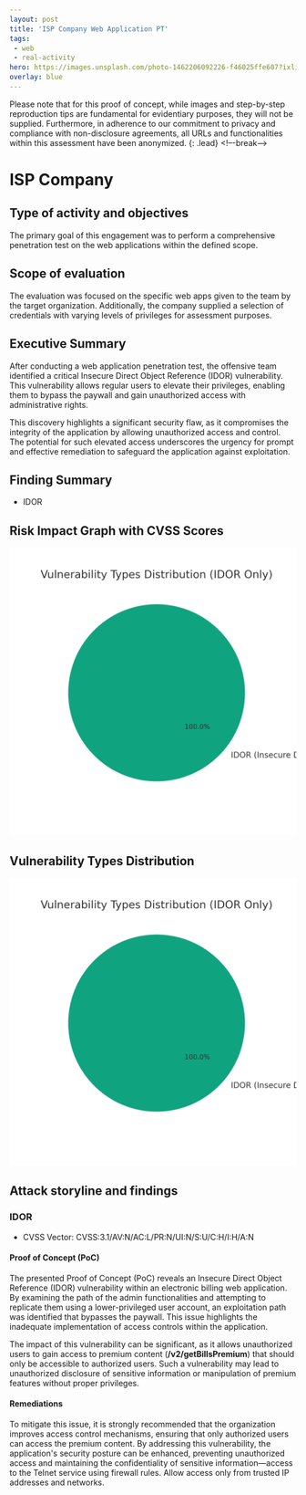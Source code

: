 ```yaml
---
layout: post
title: 'ISP Company Web Application PT'
tags:
 - web
 - real-activity
hero: https://images.unsplash.com/photo-1462206092226-f46025ffe607?ixlib=rb-4.0.3&ixid=M3wxMjA3fDB8MHxwaG90by1wYWdlfHx8fGVufDB8fHx8fA%3D%3D&auto=format&fit=crop&w=1474&q=80
overlay: blue
---
```


Please note that for this proof of concept, while images and step-by-step reproduction tips are fundamental for evidentiary purposes, they will not be supplied. Furthermore, in adherence to our commitment to privacy and compliance with non-disclosure agreements, all URLs and functionalities within this assessment have been anonymized. {: .lead} <!–-break-–>

# ISP Company

## Type of activity and objectives
The primary goal of this engagement was to perform a comprehensive penetration test on the web applications within the defined scope.
## Scope of evaluation
The evaluation was focused on the specific web apps given to the team by the target organization. Additionally, the company supplied a selection of credentials with varying levels of privileges for assessment purposes.
## Executive Summary
After conducting a web application penetration test, the offensive team identified a critical Insecure Direct Object Reference (IDOR) vulnerability. This vulnerability allows regular users to elevate their privileges, enabling them to bypass the paywall and gain unauthorized access with administrative rights.

This discovery highlights a significant security flaw, as it compromises the integrity of the application by allowing unauthorized access and control. The potential for such elevated access underscores the urgency for prompt and effective remediation to safeguard the application against exploitation.
## Finding Summary
- IDOR
## Risk Impact Graph with CVSS Scores

![](https://raw.githubusercontent.com/blitz0p3rations/blitz0p3rations.github.io/master/uploads/mau1.png)

## Vulnerability Types Distribution

![](https://raw.githubusercontent.com/blitz0p3rations/blitz0p3rations.github.io/master/uploads/mau2.png)

## Attack storyline and findings
### IDOR 
- CVSS Vector: CVSS:3.1/AV:N/AC:L/PR:N/UI:N/S:U/C:H/I:H/A:N
#### Proof of Concept (PoC) 
The presented Proof of Concept (PoC) reveals an Insecure Direct Object Reference (IDOR) vulnerability within an electronic billing web application. By examining the path of the admin functionalities and attempting to replicate them using a lower-privileged user account, an exploitation path was identified that bypasses the paywall. This issue highlights the inadequate implementation of access controls within the application.

The impact of this vulnerability can be significant, as it allows unauthorized users to gain access to premium content (**/v2/getBillsPremium**) that should only be accessible to authorized users. Such a vulnerability may lead to unauthorized disclosure of sensitive information or manipulation of premium features without proper privileges.
#### Remediations
To mitigate this issue, it is strongly recommended that the organization improves access control mechanisms, ensuring that only authorized users can access the premium content. By addressing this vulnerability, the application's security posture can be enhanced, preventing unauthorized access and maintaining the confidentiality of sensitive information—access to the Telnet service using firewall rules. Allow access only from trusted IP addresses and networks.
